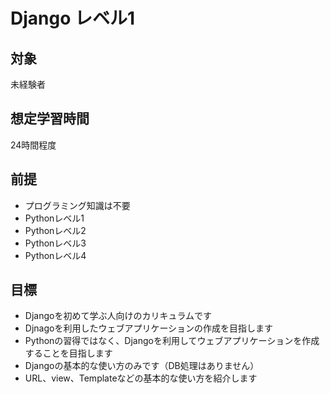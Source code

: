 # Django レベル1
## 対象
未経験者

## 想定学習時間
24時間程度

## 前提
* プログラミング知識は不要
* Pythonレベル1
* Pythonレベル2
* Pythonレベル3
* Pythonレベル4

## 目標
* Djangoを初めて学ぶ人向けのカリキュラムです
* Djnagoを利用したウェブアプリケーションの作成を目指します
* Pythonの習得ではなく、Djangoを利用してウェブアプリケーションを作成することを目指します
* Djangoの基本的な使い方のみです（DB処理はありません）
* URL、view、Templateなどの基本的な使い方を紹介します
